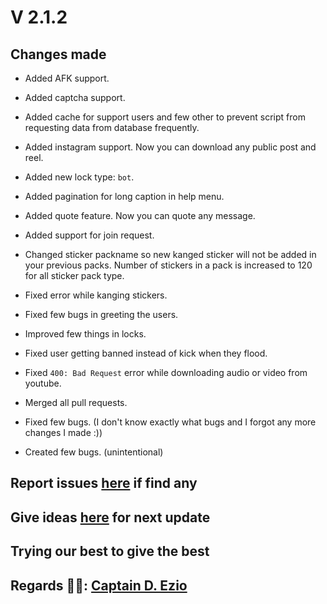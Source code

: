 # V 2.1.2

## Changes made

- Added AFK support.
- Added captcha support.
- Added cache for support users and few other to prevent script from requesting data from database frequently.
- Added instagram support. Now you can download any public post and reel.
- Added new lock type: `bot`.
- Added pagination for long caption in help menu.
- Added quote feature. Now you can quote any message.
- Added support for join request.

- Changed sticker packname so new kanged sticker will not be added in your previous packs. Number of stickers in a pack is increased to 120 for all sticker pack type.

- Fixed error while kanging stickers.
- Fixed few bugs in greeting the users.
- Improved few things in locks.
- Fixed user getting banned instead of kick when they flood.
- Fixed `400: Bad Request` error while downloading audio or video from youtube.

- Merged all pull requests.

- Fixed few bugs. (I don't know exactly what bugs and I forgot any more changes I made :))
- Created few bugs. (unintentional)

## Report issues [here](https://github.com/Gojo-Bots/Gojo_Satoru/issues/new/choose) if find any

## Give ideas [here](https://github.com/Gojo-Bots/Gojo_Satoru/discussions/new?category=ideas) for next update

## Trying our best to give the best

## Regards 🧑‍💻: [Captain D. Ezio](https://github.com/iamgojoof6eyes)

